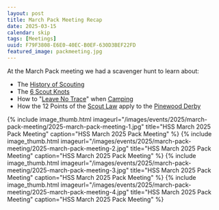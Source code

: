 ```yaml
---
layout: post
title: March Pack Meeting Recap
date: 2025-03-15
calendar: skip
tags: [Meetings]
uuid: F79F3808-E6E0-40EC-B0EF-630D3BEF22FD
featured_image: packmeeting.jpg
---
```


At the March Pack meeting we had a scavenger hunt to learn about:

  * The [History of Scouting](https://www.scout.org/who-we-are/scout-movement/scoutings-history)
  * The [6 Scout Knots](https://scoutingweb.com/boy-scout-knots/)
  * How to "[Leave No Trace](https://lnt.org/why/7-principles/)" when [Camping](/2025/01/19/spring-family-campout-date/)
  * How the 12 Points of the [Scout Law](https://www.scouting.org/about/faq/question10/) apply to the [Pinewood Derby](https://hsspack229.org/2025/03/05/pinewood-derby-check-in/)

{% include image_thumb.html imageurl="/images/events/2025/march-pack-meeting/2025-march-pack-meeting-1.jpg" title="HSS March 2025 Pack Meeting" caption="HSS March 2025 Pack Meeting" %}
{% include image_thumb.html imageurl="/images/events/2025/march-pack-meeting/2025-march-pack-meeting-2.jpg" title="HSS March 2025 Pack Meeting" caption="HSS March 2025 Pack Meeting" %}
{% include image_thumb.html imageurl="/images/events/2025/march-pack-meeting/2025-march-pack-meeting-3.jpg" title="HSS March 2025 Pack Meeting" caption="HSS March 2025 Pack Meeting" %}
{% include image_thumb.html imageurl="/images/events/2025/march-pack-meeting/2025-march-pack-meeting-4.jpg" title="HSS March 2025 Pack Meeting" caption="HSS March 2025 Pack Meeting" %}
